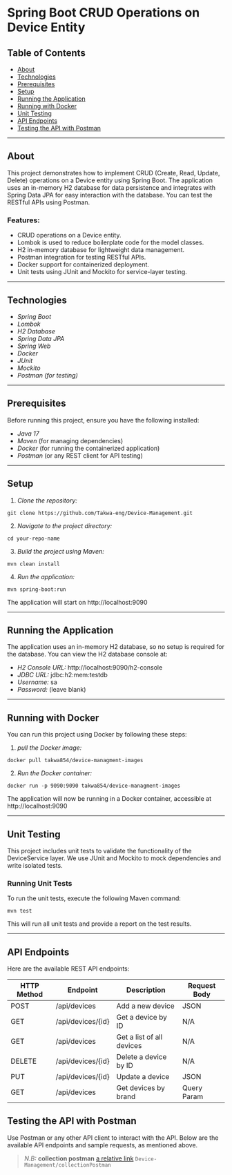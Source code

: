 # Spring Boot CRUD Operations on Device Entity

## Table of Contents
- [About](#about)
- [Technologies](#technologies)
- [Prerequisites](#prerequisites)
- [Setup](#setup)
- [Running the Application](#running-the-application)
- [Running with Docker](#running-with-docker)
- [Unit Testing](#unit-testing)
- [API Endpoints](#api-endpoints)
- [Testing the API with Postman](#testing-the-api-with-postman)


---

## About

This project demonstrates how to implement CRUD (Create, Read, Update, Delete) operations on a Device entity using Spring Boot. The application uses an in-memory H2 database for data persistence and integrates with Spring Data JPA for easy interaction with the database. You can test the RESTful APIs using Postman.

### Features:
- CRUD operations on a Device entity.
- Lombok is used to reduce boilerplate code for the model classes.
- H2 in-memory database for lightweight data management.
- Postman integration for testing RESTful APIs.
- Docker support for containerized deployment.
- Unit tests using JUnit and Mockito for service-layer testing.

---

## Technologies
- *Spring Boot*
- *Lombok*
- *H2 Database*
- *Spring Data JPA*
- *Spring Web*
- *Docker*
- *JUnit*
- *Mockito*
- *Postman (for testing)*

---

## Prerequisites
Before running this project, ensure you have the following installed:
- *Java 17*
- *Maven* (for managing dependencies)
- *Docker* (for running the containerized application)
- *Postman* (or any REST client for API testing)

---

## Setup

1. *Clone the repository:*


`git clone https://github.com/Takwa-eng/Device-Management.git`

2. *Navigate to the project directory:*


`cd your-repo-name`

3. *Build the project using Maven:*

`mvn clean install`

4. *Run the application:*

`mvn spring-boot:run`

The application will start on http://localhost:9090

---

## Running the Application

The application uses an in-memory H2 database, so no setup is required for the database. You can view the H2 database console at:

- *H2 Console URL:* http://localhost:9090/h2-console
- *JDBC URL:* jdbc:h2:mem:testdb
- *Username:* sa
- *Password:*
  (leave blank)

---

## Running with Docker

You can run this project using Docker by following these steps:

1. *pull the Docker image:*

`docker pull takwa854/device-managment-images`

2. *Run the Docker container:*

`docker run -p 9090:9090 takwa854/device-managment-images`

The application will now be running in a Docker container, accessible at http://localhost:9090

---

## Unit Testing

This project includes unit tests to validate the functionality of the DeviceService layer. We use JUnit  and Mockito to mock dependencies and write isolated tests.

### Running Unit Tests

To run the unit tests, execute the following Maven command:

`mvn test`

This will run all unit tests and provide a report on the test results.

---

## API Endpoints

Here are the available REST API endpoints:

| HTTP Method | Endpoint            | Description                     | Request Body |
|-------------|---------------------|---------------------------------|--------------|
| POST        | /api/devices        | Add a new device                | JSON         |
| GET         | /api/devices/{id}   | Get a device by ID              | N/A          |
| GET         | /api/devices        | Get a list of all devices       | N/A          |
| DELETE      | /api/devices/{id}   | Delete a device by ID           | N/A          |
| PUT         | /api/devices/{id}   | Update a device                 | JSON         |
| GET         | /api/devices        | Get devices by brand            | Query Param  |


## Testing the API with Postman

Use Postman or any other API client to interact with the API. Below are the available API endpoints and sample requests, as mentioned above.
> *N.B:*
**collection postman**
> [a relative link](Device-Management/collectionPostman)
`Device-Management/collectionPostman`



